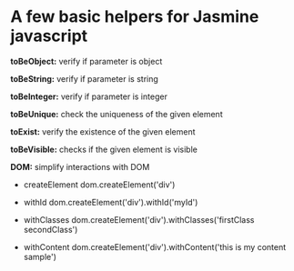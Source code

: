 # A few basic helpers for Jasmine javascript

**toBeObject:** verify if parameter is object

**toBeString:** verify if parameter is string

**toBeInteger:** verify if parameter is integer

**toBeUnique:** check the uniqueness of the given element

**toExist:** verify the existence of the given element

**toBeVisible:** checks if the given element is visible

**DOM:** simplify interactions with DOM
- createElement
  dom.createElement('div')

- withId
  dom.createElement('div').withId('myId')

- withClasses
  dom.createElement('div').withClasses('firstClass secondClass')

- withContent
  dom.createElement('div').withContent('this is my content sample')

